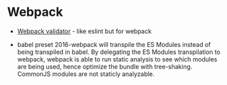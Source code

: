 # Webpack

- [Webpack validator](https://github.com/js-dxtools/webpack-validator) - like eslint but for webpack

- babel preset 2016-webpack will transpile the ES Modules instead of being transpiled in babel. By delegating the ES Modules transpilation to webpack, webpack is able to run static analysis to see which modules are being used, hence optimize the bundle with tree-shaking. CommonJS modules are not staticly analyzable.